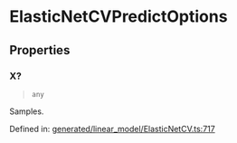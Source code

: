 # ElasticNetCVPredictOptions

## Properties

### X?

> `any`

Samples.

Defined in:  [generated/linear\_model/ElasticNetCV.ts:717](https://github.com/transitive-bullshit/scikit-learn-ts/blob/92ab806/packages/sklearn/src/generated/linear_model/ElasticNetCV.ts#L717)
